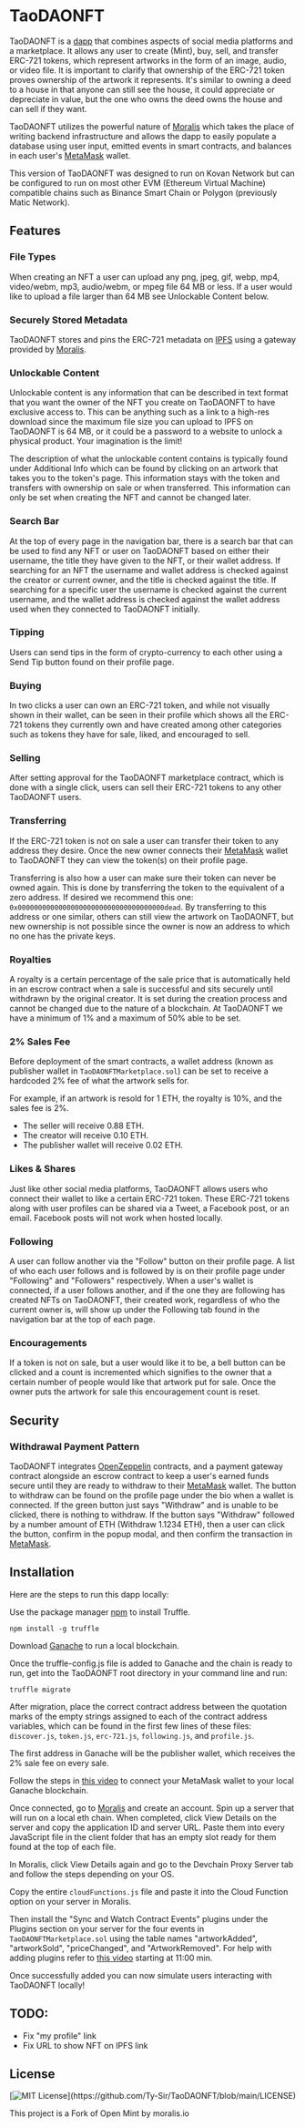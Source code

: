 # TaoDAONFT

TaoDAONFT is a [dapp](https://www.investopedia.com/terms/d/decentralized-applications-dapps.asp) that combines aspects of social media platforms and a marketplace. It allows any user to create (Mint), buy, sell, and transfer ERC-721 tokens, which represent artworks in the form of an image, audio, or video file. It is important to clarify that ownership of the ERC-721 token proves ownership of the artwork it represents. It's similar to owning a deed to a house in that anyone can still see the house, it could appreciate or depreciate in value, but the one who owns the deed owns the house and can sell if they want.

TaoDAONFT utilizes the powerful nature of [Moralis](https://moralis.io/) which takes the place of writing backend infrastructure and allows the dapp to easily populate a database using user input, emitted events in smart contracts, and balances in each user's [MetaMask](https://metamask.io/) wallet.

This version of TaoDAONFT was designed to run on Kovan Network but can be configured to run on most other EVM (Ethereum Virtual Machine) compatible chains such as Binance Smart Chain or Polygon (previously Matic Network).

## Features

### File Types
When creating an NFT a user can upload any png, jpeg, gif, webp, mp4, video/webm, mp3, audio/webm, or mpeg file 64 MB or less. If a user would like to upload a file larger than 64 MB see Unlockable Content below.

### Securely Stored Metadata
TaoDAONFT stores and pins the ERC-721 metadata on [IPFS](https://ipfs.io/) using a gateway provided by [Moralis](https://moralis.io/).

### Unlockable Content
Unlockable content is any information that can be described in text format that you want the owner of the NFT you create on TaoDAONFT to have exclusive access to.  This can be anything such as a link to a high-res download since the maximum file size you can upload to IPFS on TaoDAONFT is 64 MB, or it could be a password to a website to unlock a physical product. Your imagination is the limit! 

The description of what the unlockable content contains is typically found under Additional Info which can be found by clicking on an artwork that takes you to the token's page. This information stays with the token and transfers with ownership on sale or when transferred. This information can only be set when creating the NFT and cannot be changed later.

### Search Bar
At the top of every page in the navigation bar, there is a search bar that can be used to find any NFT or user on TaoDAONFT based on either their username, the title they have given to the NFT, or their wallet address. If searching for an NFT the username and wallet address is checked against the creator or current owner, and the title is checked against the title.  If searching for a specific user the username is checked against the current username, and the wallet address is checked against the wallet address used when they connected to TaoDAONFT initially.

### Tipping
Users can send tips in the form of crypto-currency to each other using a Send Tip button found on their profile page.

### Buying
In two clicks a user can own an ERC-721 token, and while not visually shown in their wallet, can be seen in their profile which shows all the ERC-721 tokens they currently own and have created among other categories such as tokens they have for sale, liked, and encouraged to sell.

### Selling
After setting approval for the TaoDAONFT marketplace contract, which is done with a single click, users can sell their ERC-721 tokens to any other TaoDAONFT users.

### Transferring
If the ERC-721 token is not on sale a user can transfer their token to any address they desire. Once the new owner connects their [MetaMask](https://metamask.io/) wallet to TaoDAONFT they can view the token(s) on their profile page.  

Transferring is also how a user can make sure their token can never be owned again. This is done by transferring the token to the equivalent of a zero address. If desired we recommend this one: `0x000000000000000000000000000000000000dead`. By transferring to this address or one similar, others can still view the artwork on TaoDAONFT, but new ownership is not possible since the owner is now an address to which no one has the private keys.

### Royalties
A royalty is a certain percentage of the sale price that is automatically held in an escrow contract when a sale is successful and sits securely until withdrawn by the original creator. It is set during the creation process and cannot be changed due to the nature of a blockchain. At TaoDAONFT we have a minimum of 1% and a maximum of 50% able to be set.

### 2% Sales Fee
Before deployment of the smart contracts, a wallet address (known as publisher wallet in `TaoDAONFTMarketplace.sol`) can be set to receive a hardcoded 2% fee of what the artwork sells for. 

For example, if an artwork is resold for 1 ETH, the royalty is 10%, and the sales fee is 2%. 
 - The seller will receive 0.88 ETH.
 - The creator will receive 0.10 ETH.
 - The publisher wallet will receive 0.02 ETH.

### Likes & Shares
Just like other social media platforms, TaoDAONFT allows users who connect their wallet to like a certain ERC-721 token. These ERC-721 tokens along with user profiles can be shared via a Tweet, a Facebook post, or an email. Facebook posts will not work when hosted locally.

### Following
A user can follow another via the "Follow" button on their profile page. A list of who each user follows and is followed by is on their profile page under "Following" and "Followers" respectively. When a user's wallet is connected, if a user follows another, and if the one they are following has created NFTs on TaoDAONFT, their created work, regardless of who the current owner is, will show up under the Following tab found in the navigation bar at the top of each page.

### Encouragements
If a token is not on sale, but a user would like it to be, a bell button can be clicked and a count is incremented which signifies to the owner that a certain number of people would like that artwork put for sale.  Once the owner puts the artwork for sale this encouragement count is reset.

## Security
### Withdrawal Payment Pattern

TaoDAONFT integrates [OpenZeppelin](https://openzeppelin.com/contracts/) contracts, and a payment gateway contract alongside an escrow contract to keep a user's earned funds secure until they are ready to withdraw to their [MetaMask](https://metamask.io/) wallet. The button to withdraw can be found on the profile page under the bio when a wallet is connected.  If the green button just says "Withdraw" and is unable to be clicked, there is nothing to withdraw. If the button says "Withdraw" followed by a number amount of ETH (Withdraw 1.1234 ETH), then a user can click the button, confirm in the popup modal, and then confirm the transaction in [MetaMask](https://metamask.io/).

## Installation
Here are the steps to run this dapp locally:

Use the package manager [npm](https://www.npmjs.com/) to install Truffle.

```
npm install -g truffle
```

Download [Ganache](https://www.trufflesuite.com/ganache) to run a local blockchain.

Once the truffle-config.js file is added to Ganache and the chain is ready to run, get into the TaoDAONFT root directory in your command line and run:
```
truffle migrate
```
After migration, place the correct contract address between the quotation marks of the empty strings assigned to each of the contract address variables, which can be found in the first few lines of these files: `discover.js`, `token.js`, `erc-721.js`, `following.js`, and `profile.js`.

The first address in Ganache will be the publisher wallet, which receives the 2% sale fee on every sale.

Follow the steps in [this video](https://www.youtube.com/watch?v=nUEBAS5r4Og) to connect your MetaMask wallet to your local Ganache blockchain.

Once connected, go to [Moralis](https://moralis.io/) and create an account. Spin up a server that will run on a local eth chain.
When completed, click View Details on the server and copy the application ID and server URL. Paste them into every JavaScript file in the client folder that has an empty slot ready for them found at the top of each file.

In Moralis, click View Details again and go to the Devchain Proxy Server tab and follow the steps depending on your OS.

Copy the entire `cloudFunctions.js` file and paste it into the Cloud Function option on your server in Moralis.

Then install the "Sync and Watch Contract Events" plugins under the Plugins section on your server for the four events in `TaoDAONFTMarketplace.sol` using the table names "artworkAdded", "artworkSold", "priceChanged", and "ArtworkRemoved". For help with adding plugins refer to [this video](https://www.youtube.com/watch?v=zn7_AYf_28E&t=819s) starting at 11:00 min.

Once successfully added you can now simulate users interacting with TaoDAONFT locally!


## TODO:
- Fix "my profile" link
- Fix URL to show NFT on IPFS link 

## License

[![MIT License](https://img.shields.io/apm/l/atomic-design-ui.svg?)](https://github.com/Ty-Sir/TaoDAONFT/blob/main/LICENSE)

This project is a Fork of Open Mint by moralis.io